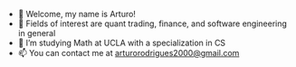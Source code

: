 - 👋 Welcome, my name is Arturo! 
- 👀 Fields of interest are quant trading, finance, and software engineering in general
- 🌱 I’m studying Math at UCLA with a specialization in CS
- 📫 You can contact me at arturorodrigues2000@gmail.com
